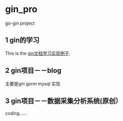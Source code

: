# gin_pro
go-gin project

## 1 gin的学习

This is the [gin文档学习实现例子]( https://github.com/xingyushu/gin_pro/tree/master/gin_test "With a Title"). 

## 2 gin项目－－blog

主要是gin gorm mysql 实现　

## 3 gin项目－－数据采集分析系统(原创）

coding......
